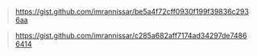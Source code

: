 > https://gist.github.com/imrannissar/be5a4f72cff0930f199f39836c2936aa



> https://gist.github.com/imrannissar/c285a682aff7174ad34297de74866414
